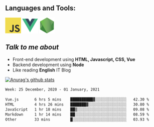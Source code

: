 ## **Languages and Tools:**      
<code><img height="50" src="https://raw.githubusercontent.com/github/explore/80688e429a7d4ef2fca1e82350fe8e3517d3494d/topics/javascript/javascript.png"></code>
<code><img height="50"  src="https://raw.githubusercontent.com/github/explore/80688e429a7d4ef2fca1e82350fe8e3517d3494d/topics/vue/vue.png"></code>
<code><img height="50"  src="https://raw.githubusercontent.com/github/explore/80688e429a7d4ef2fca1e82350fe8e3517d3494d/topics/nodejs/nodejs.png"></code>

## *Talk to me about*
- Front-end development using **HTML, Javascript, CSS, Vue**
- Backend development using **Node**
- Like reading **English** IT Blog    

[![Anurag's github stats](https://github-readme-stats.vercel.app/api?username=qdi5)](https://github.com/anuraghazra/github-readme-stats)    

<!--START_SECTION:waka-->
```text
Week: 25 December, 2020 - 01 January, 2021

Vue.js       6 hrs 5 mins    ██████████▓░░░░░░░░░░░░░░   42.30 % 
HTML         4 hrs 26 mins   ███████▓░░░░░░░░░░░░░░░░░   30.80 % 
JavaScript   1 hr 18 mins    ██▒░░░░░░░░░░░░░░░░░░░░░░   09.08 % 
Markdown     1 hr 14 mins    ██░░░░░░░░░░░░░░░░░░░░░░░   08.59 % 
Other        33 mins         █░░░░░░░░░░░░░░░░░░░░░░░░   03.93 % 
```
<!--END_SECTION:waka-->
